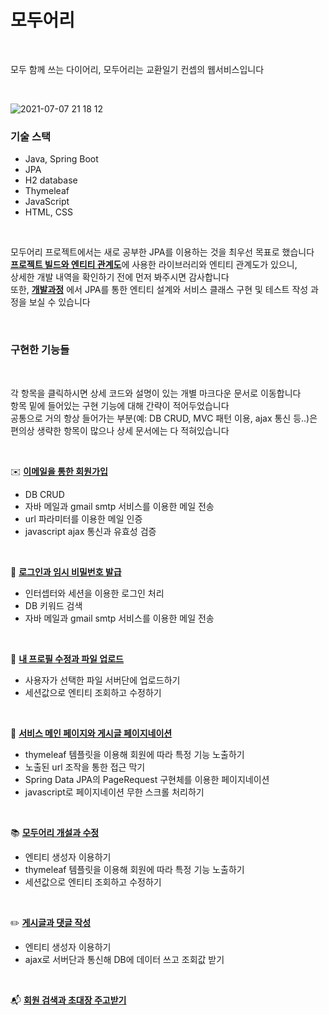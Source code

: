 # 모두어리

<br/>

모두 함께 쓰는 다이어리, 모두어리는 교환일기 컨셉의 웹서비스입니다  

<br/>

![2021-07-07 21 18 12](https://user-images.githubusercontent.com/80666066/124763057-870b6680-df6e-11eb-80ff-68c65549a1d3.gif)


### 기술 스택
- Java, Spring Boot
- JPA
- H2 database  
- Thymeleaf
- JavaScript
- HTML, CSS

</br>

모두어리 프로젝트에서는 새로 공부한 JPA를 이용하는 것을 최우선 목표로 했습니다  
[**프로젝트 빌드와 엔티티 관계도**](./documents/구현기능/프로젝트%20빌드와%20엔티티%20관계도.md)에 사용한 라이브러리와 엔티티 관계도가 있으니,  
상세한 개발 내역을 확인하기 전에 먼저 봐주시면 감사합니다  
또한, [**개발과정**](./documents/개발과정) 에서 JPA를 통한 엔티티 설계와 서비스 클래스 구현 및 테스트 작성 과정을 보실 수 있습니다  

<br/>

### 구현한 기능들  

<br/>

각 항목을 클릭하시면 상세 코드와 설명이 있는 개별 마크다운 문서로 이동합니다  
항목 밑에 들어있는 구현 기능에 대해 간략이 적어두었습니다  
공통으로 거의 항상 들어가는 부분(예: DB CRUD, MVC 패턴 이용, ajax 통신 등..)은 편의상 생략한 항목이 많으나 상세 문서에는 다 적혀있습니다    

<br/>

✉️ [**이메일을 통한 회원가입**](./documents/구현기능/이메일을%20통한%20회원가입.md)  
- DB CRUD
- 자바 메일과 gmail smtp 서비스를 이용한 메일 전송
- url 파라미터를 이용한 메일 인증
- javascript ajax 통신과 유효성 검증

<br/>

🤝 [**로그인과 임시 비밀번호 발급**](./documents/구현기능/로그인과%20임시%20비밀번호%20발급.md)  
- 인터셉터와 세션을 이용한 로그인 처리 
- DB 키워드 검색 
- 자바 메일과 gmail smtp 서비스를 이용한 메일 전송

<br/>

🙋 [**내 프로필 수정과 파일 업로드**](./documents/구현기능/내%20프로필%20수정과%20파일%20업로드.md)  
- 사용자가 선택한 파일 서버단에 업로드하기  
- 세션값으로 엔티티 조회하고 수정하기  

<br/>

📖 [**서비스 메인 페이지와 게시글 페이지네이션**](./documents/구현기능/서비스%20메인%20페이지와%20게시글%20페이지네이션.md)  
- thymeleaf 템플릿을 이용해 회원에 따라 특정 기능 노출하기  
- 노출된 url 조작을 통한 접근 막기  
- Spring Data JPA의 PageRequest 구현체를 이용한 페이지네이션  
- javascript로 페이지네이션 무한 스크롤 처리하기  


<br/>

📚 [**모두어리 개설과 수정**](./documents/구현기능/모두어리(게시판)%20개설과%20수정.md)  
- 엔티티 생성자 이용하기  
- thymeleaf 템플릿을 이용해 회원에 따라 특정 기능 노출하기  
- 세션값으로 엔티티 조회하고 수정하기  

<br/>

✏️ [**게시글과 댓글 작성**](./documents/구현기능/게시글과%20댓글%20작성.md)  
- 엔티티 생성자 이용하기  
- ajax로 서버단과 통신해 DB에 데이터 쓰고 조회값 받기  

<br/>

📬 [**회원 검색과 초대장 주고받기**](./documents/구현기능/회원%20검색과%20초대장%20주고받기.md)

<br/>

</br>  
